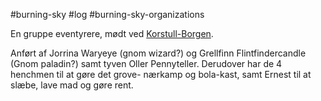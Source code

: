 #burning-sky #log #burning-sky-organizations

En gruppe eventyrere, mødt ved [Korstull-Borgen](Korstull-Borgen.md).
Anført af Jorrina Waryeye (gnom wizard?) og Grellfinn Flintfindercandle (Gnom paladin?) samt tyven Oller Pennyteller. Derudover har de 4 henchmen til at gøre det grove- nærkamp og bola-kast, samt Ernest til at slæbe, lave mad og gøre rent.
